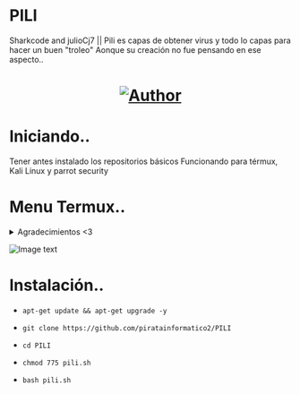 # PILI
Sharkcode and julioCj7 || Pili es capas de obtener virus y todo lo capas para hacer un buen "troleo" Aonque su creación no fue pensando en ese aspecto..
<h1 align="center"><a href="https://github.com/piratainformatico2"><img title="Author" src="https://img.shields.io/badge/Author-⍣᭕ᬁ᭖sharkcode᭖᭕ᬁ⍣-svg?style=for-the-badge&logo=github"></a></h1>

# Iniciando..
Tener antes instalado los repositorios básicos
Funcionando para térmux, Kali Linux y parrot security

# Menu Termux..
<details>
<summary> Agradecimientos <3 </summary>
<br>

 - shadowcomples ( Ideas )
 - 4vichuy ( apps virus )
 - julioCj7 (Ofuscacion de codigo)

</details>

![Image text](https://github.com/piratainformatico2/PILI/blob/main/images/Screenshot_20210921-222332.png)

# Instalación..
* ` apt-get update && apt-get upgrade -y `

* ` git clone https://github.com/piratainformatico2/PILI `
* ` cd PILI `
* ` chmod 775 pili.sh `
* ` bash pili.sh `
